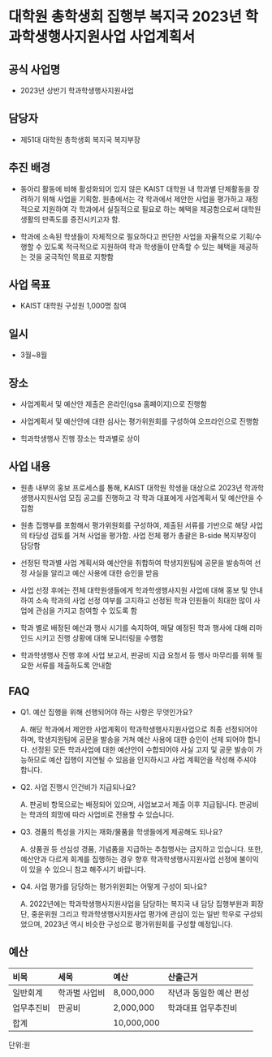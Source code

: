 대학원 총학생회 집행부 복지국 2023년 학과학생행사지원사업 사업계획서
===

## 공식 사업명

- 2023년 상반기 학과학생행사지원사업

## 담당자

- 제51대 대학원 총학생회 복지국 복지부장

## 추진 배경

- 동아리 활동에 비해 활성화되어 있지 않은 KAIST 대학원 내 학과별 단체활동을 장려하기 위해 사업을 기획함. 원총에서는 각 학과에서 제안한 사업을 평가하고 재정적으로 지원하여 각 학과에서 실질적으로 필요로 하는 혜택을 제공함으로써 대학원 생활의 만족도를 증진시키고자 함.

- 학과에 소속된 학생들이 자체적으로 필요하다고 판단한 사업을 자율적으로 기획/수행할 수 있도록 적극적으로 지원하여 학과 학생들이 만족할 수 있는 혜택을 제공하는 것을 궁극적인 목표로 지향함

## 사업 목표

- KAIST 대학원 구성원 1,000명 참여

## 일시

- 3월~8월

## 장소

- 사업계획서 및 예산안 제출은 온라인(gsa 홈페이지)으로 진행함

- 사업계획서 및 예산안에 대한 심사는 평가위원회를 구성하여 오프라인으로 진행함

- 힉과학생행사 진행 장소는 학과별로 상이

## 사업 내용

- 원총 내부의 홍보 프로세스를 통해, KAIST 대학원 학생을 대상으로 2023년 학과학생행사지원사업 모집 공고를 진행하고 각 학과 대표에게 사업계획서 및 예산안을 수집함

- 원총 집행부를 포함해서 평가위원회를 구성하여, 제출된 서류를 기반으로 해당 사업의 타당성 검토를 거쳐 사업을 평가함. 사업 전체 평가 총괄은 B-side 복지부장이 담당함

- 선정된 학과별 사업 계획서와 예산안을 취합하여 학생지원팀에 공문을 발송하여 선정 사실을 알리고 예산 사용에 대한 승인을 받음

- 사업 선정 후에는 전체 대학원생들에게 학과학생행사지원 사업에 대해 홍보 및 안내하여 소속 학과의 사업 선정 여부를 고지하고 선정된 학과 인원들이 최대한 많이 사업에 관심을 가지고 참여할 수 있도록 함

- 학과 별로 배정된 예산과 행사 시기를 숙지하여, 매달 예정된 학과 행사에 대해 리마인드 시키고 진행 상황에 대해 모니터링을 수행함

- 학과학생행사 진행 후에 사업 보고서, 판공비 지급 요청서 등 행사 마무리를 위해 필요한 서류를 제출하도록 안내함

## FAQ

- Q1. 예산 집행을 위해 선행되어야 하는 사항은 무엇인가요?

	A. 해당 학과에서 제안한 사업계획이 학과학생행사지원사업으로 최종 선정되어야 하며, 학생지원팀에 공문을 발송을 거쳐 예산 사용에 대한 승인이 선제 되어야 합니다. 선정된 모든 학과사업에 대한 예산안이 수합되어야 사실 고지 및 공문 발송이 가능하므로 예산 집행이 지연될 수 있음을 인지하시고 사업 계획안을 작성해 주셔야 합니다.

- Q2. 사업 진행시 인건비가 지급되나요?

	A. 판공비 항목으로는 배정되어 있으며, 사업보고서 제출 이후 지급됩니다. 판공비는 학과의 희망에 따라 사업비로 전용할 수 있습니다.

- Q3. 경품의 특성을 가지는 재화/물품을 학생들에게 제공해도 되나요?

	A. 상품권 등 선심성 경품, 기념품을 지급하는 추첨행사는 금지하고 있습니다. 또한, 예산안과 다르게 회계를 집행하는 경우 향후 학과학생행사지원사업 선정에 불이익이 있을 수 있으니 참고 해주시기 바랍니다.

- Q4. 사업 평가를 담당하는 평가위원회는 어떻게 구성이 되나요?

	A. 2022년에는 학과학생행사지원사업을 담당하는 복지국 내 담당 집행부원과 회장단, 중운위원 그리고 학과학생행사지원사업 평가에 관심이 있는 일반 학우로 구성되었으며, 2023년 역시 비슷한 구성으로 평가위원회를 구성할 예정입니다.

## 예산

| 비목       | 세목          | 예산       | 산출근거                 |
|:-----------|:--------------|:-----------|:-------------------------|
| 일반회계   | 학과별 사업비 | 8,000,000  | 작년과 동일한 예산 편성 |
| 업무추진비  | 판공비        | 2,000,000  | 학과대표 업무추진비      |
| 합계       |               | 10,000,000 |                          |

단위:원
